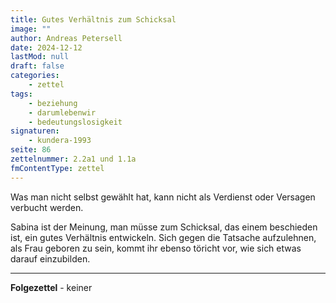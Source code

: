 ```yaml
---
title: Gutes Verhältnis zum Schicksal
image: ""
author: Andreas Petersell
date: 2024-12-12
lastMod: null
draft: false
categories:
    - zettel
tags:
    - beziehung
    - darumlebenwir
    - bedeutungslosigkeit
signaturen:
    - kundera-1993
seite: 86
zettelnummer: 2.2a1 und 1.1a
fmContentType: zettel
---
```


Was man nicht selbst gewählt hat, kann nicht als Verdienst oder Versagen verbucht werden.
<!--more-->
Sabina ist der Meinung, man müsse zum Schicksal, das einem beschieden ist, ein gutes Verhältnis entwickeln. Sich gegen die Tatsache aufzulehnen, als Frau geboren zu sein, kommt ihr ebenso töricht vor, wie sich etwas darauf einzubilden.
***

**Folgezettel** - keiner
